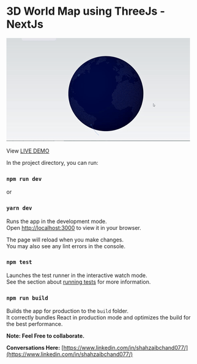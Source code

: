 # 3D World Map using ThreeJs - NextJs



![alt text](https://raw.githubusercontent.com/MShahzaib3242/3d_worldmap_threejs/master/public/3dglobe.gif)

View [LIVE DEMO](https://3dglobe-muhammad-shahzaibs-projects-bf7a4d93.vercel.app/)

In the project directory, you can run:

### `npm run dev`
or
### `yarn dev`

Runs the app in the development mode.\
Open [http://localhost:3000](http://localhost:3000) to view it in your browser.

The page will reload when you make changes.\
You may also see any lint errors in the console.

### `npm test`

Launches the test runner in the interactive watch mode.\
See the section about [running tests](https://facebook.github.io/create-react-app/docs/running-tests) for more information.

### `npm run build`

Builds the app for production to the `build` folder.\
It correctly bundles React in production mode and optimizes the build for the best performance.


**Note: Feel Free to collaborate.**

**Conversations Here:**
[https://www.linkedin.com/in/shahzaibchand077/](https://www.linkedin.com/in/shahzaibchand077/)
